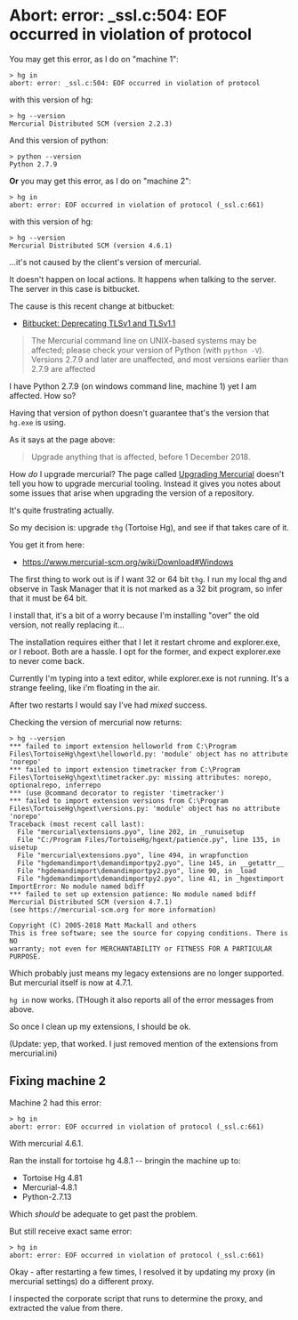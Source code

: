 ﻿# Abort: error: _ssl.c:504: EOF occurred in violation of protocol

You may get this error, as I do on "machine 1":

	> hg in
	abort: error: _ssl.c:504: EOF occurred in violation of protocol

with this version of hg:

	> hg --version
	Mercurial Distributed SCM (version 2.2.3)

And this version of python:

	> python --version
	Python 2.7.9


**Or** you may get this error, as I do on "machine 2":

	> hg in
	abort: error: EOF occurred in violation of protocol (_ssl.c:661)

with this version of hg:

	> hg --version
	Mercurial Distributed SCM (version 4.6.1)

...it's not caused by the client's version of mercurial.

It doesn't happen on local actions. It happens when talking to the server. The server in this case is bitbucket.

The cause is this recent change at bitbucket:

* [Bitbucket: Deprecating TLSv1 and TLSv1.1](https://bitbucket.org/blog/deprecating-tlsv1-tlsv1-1-2018-12-01)


> The Mercurial command line on UNIX-based systems may be affected; please check your version of Python (with `python -V`). Versions 2.7.9 and later are unaffected, and most versions earlier than 2.7.9 are affected

I have Python 2.7.9 (on windows command line, machine 1) yet I am affected. How so?

Having that version of python doesn't guarantee that's the version that `hg.exe` is using.

As it says at the page above:

> Upgrade anything that is affected, before 1 December 2018.

How *do* I upgrade mercurial? The page called [Upgrading Mercurial](https://www.mercurial-scm.org/wiki/UpgradingMercurial) doesn't tell you how to upgrade mercurial tooling. Instead it gives you notes about some issues that arise when upgrading the version of a repository.

It's quite frustrating actually.

So my decision is: upgrade `thg` (Tortoise Hg), and see if that takes care of it.

You get it from here:

* <https://www.mercurial-scm.org/wiki/Download#Windows>

The first thing to work out is if I want 32 or 64 bit `thg`. I run my local thg and observe in Task Manager that it is not marked as a 32 bit program, so infer that it must be 64 bit.

I install that, it's a bit of a worry because I'm installing "over" the old version, not really replacing it...

The installation requires either that I let it restart chrome and explorer.exe, or I reboot. Both are a hassle. I opt for the former, and expect explorer.exe to never come back.

Currently I'm typing into a text editor, while explorer.exe is not running. It's a strange feeling, like i'm floating in the air.

After two restarts I would say I've had *mixed* success.

Checking the version of mercurial now returns:

	> hg --version
	*** failed to import extension helloworld from C:\Program Files\TortoiseHg\hgext\helloworld.py: 'module' object has no attribute 'norepo'
	*** failed to import extension timetracker from C:\Program Files\TortoiseHg\hgext\timetracker.py: missing attributes: norepo, optionalrepo, inferrepo
	*** (use @command decorator to register 'timetracker')
	*** failed to import extension versions from C:\Program Files\TortoiseHg\hgext\versions.py: 'module' object has no attribute 'norepo'
	Traceback (most recent call last):
	  File "mercurial\extensions.pyo", line 202, in _runuisetup
	  File "C:/Program Files/TortoiseHg/hgext/patience.py", line 135, in uisetup
	  File "mercurial\extensions.pyo", line 494, in wrapfunction
	  File "hgdemandimport\demandimportpy2.pyo", line 145, in __getattr__
	  File "hgdemandimport\demandimportpy2.pyo", line 90, in _load
	  File "hgdemandimport\demandimportpy2.pyo", line 41, in _hgextimport
	ImportError: No module named bdiff
	*** failed to set up extension patience: No module named bdiff
	Mercurial Distributed SCM (version 4.7.1)
	(see https://mercurial-scm.org for more information)

	Copyright (C) 2005-2018 Matt Mackall and others
	This is free software; see the source for copying conditions. There is NO
	warranty; not even for MERCHANTABILITY or FITNESS FOR A PARTICULAR PURPOSE.

Which probably just means my legacy extensions are no longer supported. But mercurial itself is now at 4.7.1.

`hg in` now works. (THough it also reports all of the error messages from above.

So once I clean up my extensions, I should be ok.

(Update: yep, that worked. I just removed mention of the extensions from mercurial.ini)

## Fixing machine 2


Machine 2 had this error:

	> hg in
	abort: error: EOF occurred in violation of protocol (_ssl.c:661)

With mercurial 4.6.1.

Ran the install for tortoise hg 4.8.1 -- bringin the machine up to:

 * Tortoise Hg 4.81
 * Mercurial-4.8.1
 * Python-2.7.13

Which *should* be adequate to get past the problem.

But still receive exact same error:

	> hg in
	abort: error: EOF occurred in violation of protocol (_ssl.c:661)

Okay - after restarting a few times, I resolved it by updating my proxy (in mercurial settings) do a different proxy.

I inspected the corporate script that runs to determine the proxy, and extracted the value from there.